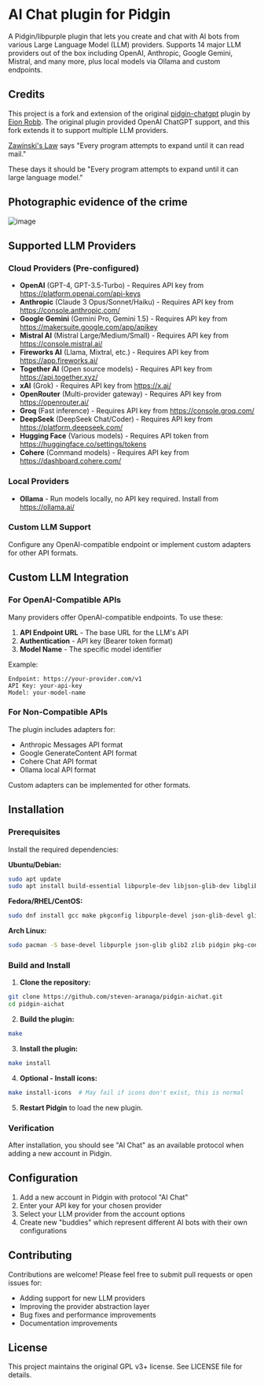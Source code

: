 # AI Chat plugin for Pidgin

A Pidgin/libpurple plugin that lets you create and chat with AI bots from various Large Language Model (LLM) providers.
Supports 14 major LLM providers out of the box including OpenAI, Anthropic, Google Gemini, Mistral, and many more, plus local models via Ollama and custom endpoints.

## Credits

This project is a fork and extension of the original [pidgin-chatgpt](https://github.com/EionRobb/pidgin-chatgpt) plugin by [Eion Robb](https://github.com/EionRobb). The original plugin provided OpenAI ChatGPT support, and this fork extends it to support multiple LLM providers.

[Zawinski's Law](https://en.wikipedia.org/wiki/Jamie_Zawinski#Zawinski's_Law) says "Every program attempts to expand until it can read mail."

These days it should be "Every program attempts to expand until it can large language model."

## Photographic evidence of the crime

![image](https://github.com/user-attachments/assets/92b3b963-bec7-426b-a149-29b894081f83)


## Supported LLM Providers

### Cloud Providers (Pre-configured)
- **OpenAI** (GPT-4, GPT-3.5-Turbo) - Requires API key from https://platform.openai.com/api-keys
- **Anthropic** (Claude 3 Opus/Sonnet/Haiku) - Requires API key from https://console.anthropic.com/
- **Google Gemini** (Gemini Pro, Gemini 1.5) - Requires API key from https://makersuite.google.com/app/apikey
- **Mistral AI** (Mistral Large/Medium/Small) - Requires API key from https://console.mistral.ai/
- **Fireworks AI** (Llama, Mixtral, etc.) - Requires API key from https://app.fireworks.ai/
- **Together AI** (Open source models) - Requires API key from https://api.together.xyz/
- **xAI** (Grok) - Requires API key from https://x.ai/
- **OpenRouter** (Multi-provider gateway) - Requires API key from https://openrouter.ai/
- **Groq** (Fast inference) - Requires API key from https://console.groq.com/
- **DeepSeek** (DeepSeek Chat/Coder) - Requires API key from https://platform.deepseek.com/
- **Hugging Face** (Various models) - Requires API token from https://huggingface.co/settings/tokens
- **Cohere** (Command models) - Requires API key from https://dashboard.cohere.com/

### Local Providers
- **Ollama** - Run models locally, no API key required. Install from https://ollama.ai/

### Custom LLM Support
Configure any OpenAI-compatible endpoint or implement custom adapters for other API formats.

## Custom LLM Integration

### For OpenAI-Compatible APIs
Many providers offer OpenAI-compatible endpoints. To use these:

1. **API Endpoint URL** - The base URL for the LLM's API
2. **Authentication** - API key (Bearer token format)
3. **Model Name** - The specific model identifier

Example:
```
Endpoint: https://your-provider.com/v1
API Key: your-api-key
Model: your-model-name
```

### For Non-Compatible APIs
The plugin includes adapters for:
- Anthropic Messages API format
- Google GenerateContent API format
- Cohere Chat API format
- Ollama local API format

Custom adapters can be implemented for other formats.

## Installation

### Prerequisites

Install the required dependencies:

**Ubuntu/Debian:**
```bash
sudo apt update
sudo apt install build-essential libpurple-dev libjson-glib-dev libglib2.0-dev zlib1g-dev pidgin pidgin-dev pkg-config
```

**Fedora/RHEL/CentOS:**
```bash
sudo dnf install gcc make pkgconfig libpurple-devel json-glib-devel glib2-devel zlib-devel pidgin pidgin-devel
```

**Arch Linux:**
```bash
sudo pacman -S base-devel libpurple json-glib glib2 zlib pidgin pkg-config
```

### Build and Install

1. **Clone the repository:**
```bash
git clone https://github.com/steven-aranaga/pidgin-aichat.git
cd pidgin-aichat
```

2. **Build the plugin:**
```bash
make
```

3. **Install the plugin:**
```bash
make install
```

4. **Optional - Install icons:**
```bash
make install-icons  # May fail if icons don't exist, this is normal
```

5. **Restart Pidgin** to load the new plugin.

### Verification

After installation, you should see "AI Chat" as an available protocol when adding a new account in Pidgin.

## Configuration

1. Add a new account in Pidgin with protocol "AI Chat"
2. Enter your API key for your chosen provider
3. Select your LLM provider from the account options
4. Create new "buddies" which represent different AI bots with their own configurations

## Contributing

Contributions are welcome! Please feel free to submit pull requests or open issues for:
- Adding support for new LLM providers
- Improving the provider abstraction layer
- Bug fixes and performance improvements
- Documentation improvements

## License

This project maintains the original GPL v3+ license. See LICENSE file for details.
